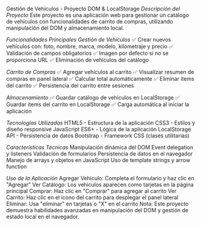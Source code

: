 Gestión de Vehículos - Proyecto DOM & LocalStorage
*Descripción del Proyecto*
Este proyecto es una aplicación web para gestionar un catálogo de vehículos con funcionalidades de carrito de compras, utilizando manipulación del DOM y almacenamiento local.

*Funcionalidades Principales*
*Gestión de Vehículos*
✅ Crear nuevos vehículos con: foto, nombre, marca, modelo, kilometraje y precio
✅ Validación de campos obligatorios
✅ Imagen por defecto si no se proporciona URL
✅ Eliminación de vehículos del catálogo

*Carrito de Compras*
✅ Agregar vehículos al carrito
✅ Visualizar resumen de compras en panel lateral
✅ Calcular total automáticamente
✅ Eliminar items del carrito
✅ Persistencia del carrito entre sesiones

*Almacenamiento*
✅ Guardar catálogo de vehículos en LocalStorage
✅ Guardar items del carrito en LocalStorage
✅ Carga automática al iniciar la aplicación

*Tecnologías Utilizadas*
HTML5 - Estructura de la aplicación
CSS3 - Estilos y diseño responsive
JavaScript ES6+ - Lógica de la aplicación
LocalStorage API - Persistencia de datos
Bootstrap - Framework CSS (clases utilitarias)

*Características Técnicas*
Manipulación dinámica del DOM
Event delegation y listeners
Validación de formularios
Persistencia de datos en el navegador
Manejo de arrays y objetos en JavaScript
Uso de template strings y arrow function

*Uso de la Aplicación*
Agregar Vehículo: Completa el formulario y haz clic en "Agregar"
Ver Catálogo: Los vehículos aparecen como tarjetas en la página principal
Comprar: Haz clic en "Comprar" para agregar al carrito
Ver Carrito: Haz clic en el icono del carrito para desplegar el panel lateral
Eliminar: Usa "eliminar" en tarjetas o "X" en el carrito
Nota: Este proyecto demuestra habilidades avanzadas en manipulación del DOM y gestión de estado local en el navegador.
